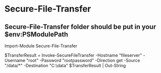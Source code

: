 # Secure-File-Transfer

## Secure-File-Transfer folder should be put in your $env:PSModulePath
Import-Module Secure-File-Transfer

$TransferResult = Invoke-SecureFileTransfer -Hostname "fileserver" -Username "root" -Password "rootpassword" -Direction get -Source "/data/*" -Destination "C:\data\"
$TransferResult | Out-String